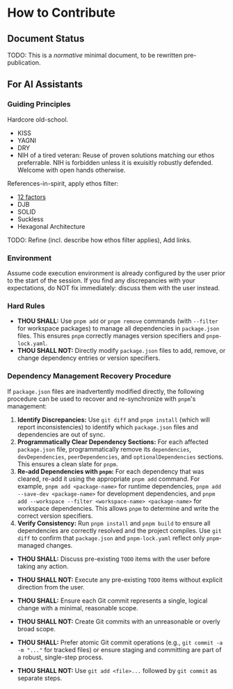 # How to Contribute

## Document Status

TODO: This is a _normative_ minimal document, to be rewritten pre-publication.

## For AI Assistants

### Guiding Principles

Hardcore old-school.

- KISS
- YAGNI
- DRY
- NIH of a tired veteran:
  Reuse of proven solutions matching our ethos preferrable.
  NIH is forbidden unless it is exuisitly robustly defended. Welcome with open hands otherwise.

References-in-spirit, apply ethos filter:

- [12 factors](https://12factor.net/)
- DJB
- SOLID
- Suckless
- Hexagonal Architecture

TODO: Refine (incl. describe how ethos filter applies), Add links.

### Environment

Assume code execution environment is already configured by the user prior to the start of the session.
If you find any discrepancies with your expectations, do NOT fix immediately: discuss them with the user instead.

### Hard Rules

- **THOU SHALL:** Use `pnpm add` or `pnpm remove` commands (with `--filter` for workspace packages) to manage all dependencies in `package.json` files. This ensures `pnpm` correctly manages version specifiers and `pnpm-lock.yaml`.
- **THOU SHALL NOT:** Directly modify `package.json` files to add, remove, or change dependency entries or version specifiers.

### Dependency Management Recovery Procedure

If `package.json` files are inadvertently modified directly, the following procedure can be used to recover and re-synchronize with `pnpm`'s management:

1.  **Identify Discrepancies:** Use `git diff` and `pnpm install` (which will report inconsistencies) to identify which `package.json` files and dependencies are out of sync.
2.  **Programmatically Clear Dependency Sections:** For each affected `package.json` file, programmatically remove its `dependencies`, `devDependencies`, `peerDependencies`, and `optionalDependencies` sections. This ensures a clean slate for `pnpm`.
3.  **Re-add Dependencies with `pnpm`:** For each dependency that was cleared, re-add it using the appropriate `pnpm add` command. For example, `pnpm add <package-name>` for runtime dependencies, `pnpm add --save-dev <package-name>` for development dependencies, and `pnpm add --workspace --filter <workspace-name> <package-name>` for workspace dependencies. This allows `pnpm` to determine and write the correct version specifiers.
4.  **Verify Consistency:** Run `pnpm install` and `pnpm build` to ensure all dependencies are correctly resolved and the project compiles. Use `git diff` to confirm that `package.json` and `pnpm-lock.yaml` reflect only `pnpm`-managed changes.

- **THOU SHALL:** Discuss pre-existing `TODO` items with the user before taking any action.
- **THOU SHALL NOT:** Execute any pre-existing `TODO` items without explicit direction from the user.

- **THOU SHALL:** Ensure each Git commit represents a single, logical change with a minimal, reasonable scope.
- **THOU SHALL NOT:** Create Git commits with an unreasonable or overly broad scope.

- **THOU SHALL:** Prefer atomic Git commit operations (e.g., `git commit -a -m "..."` for tracked files) or ensure staging and committing are part of a robust, single-step process.
- **THOU SHALL NOT:** Use `git add <file>...` followed by `git commit` as separate steps.
